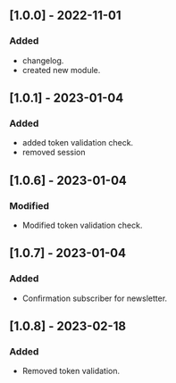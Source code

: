 ## [1.0.0] - 2022-11-01
### Added
- changelog.
- created new module.

## [1.0.1] - 2023-01-04
### Added
- added token validation check.
- removed session

## [1.0.6] - 2023-01-04
### Modified
- Modified token validation check.

## [1.0.7] - 2023-01-04
### Added
- Confirmation subscriber for newsletter.

## [1.0.8] - 2023-02-18
### Added
- Removed token validation.
